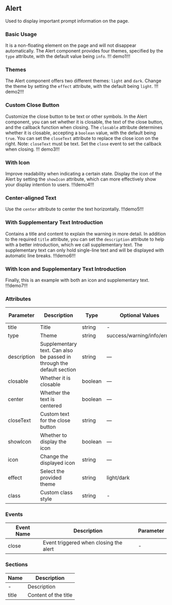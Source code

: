 ## Alert

Used to display important prompt information on the page.

### Basic Usage

It is a non-floating element on the page and will not disappear automatically.
The Alert component provides four themes, specified by the `type` attribute, with the default value being `info`.
!!! demo1!!!

### Themes

The Alert component offers two different themes: `light` and `dark`.
Change the theme by setting the `effect` attribute, with the default being `light`.
!!! demo2!!!

### Custom Close Button

Customize the close button to be text or other symbols.
In the Alert component, you can set whether it is closable, the text of the close button, and the callback function when closing. The `closable` attribute determines whether it is closable, accepting a `boolean` value, with the default being `true`. You can set the `closeText` attribute to replace the close icon on the right. Note: `closeText` must be text. Set the `close` event to set the callback when closing.
!!! demo3!!!

### With Icon

Improve readability when indicating a certain state.
Display the icon of the Alert by setting the `showIcon` attribute, which can more effectively show your display intention to users.
!!!demo4!!!

### Center-aligned Text

Use the `center` attribute to center the text horizontally.
!!!demo5!!!

### With Supplementary Text Introduction

Contains a title and content to explain the warning in more detail.
In addition to the required `title` attribute, you can set the `description` attribute to help with a better introduction, which we call supplementary text. The supplementary text can only hold single-line text and will be displayed with automatic line breaks.
!!!demo6!!!

### With Icon and Supplementary Text Introduction

Finally, this is an example with both an icon and supplementary text.
!!!demo7!!!

### Attributes

| Parameter   | Description                                                           | Type    | Optional Values            | Default Value |
| ----------- | --------------------------------------------------------------------- | ------- | -------------------------- | ------------- |
| title       | Title                                                                 | string  | -                          | —             |
| type        | Theme                                                                 | string  | success/warning/info/error | info          |
| description | Supplementary text. Can also be passed in through the default section | string  | —                          | -             |
| closable    | Whether it is closable                                                | boolean | —                          | true          |
| center      | Whether the text is centered                                          | boolean | —                          | true          |
| closeText   | Custom text for the close button                                      | string  | —                          | -             |
| showIcon    | Whether to display the icon                                           | boolean | —                          | false         |
| icon        | Change the displayed icon                                             | string  | —                          | -             |
| effect      | Select the provided theme                                             | string  | light/dark                 | light         |
| class       | Custom class style                                                    | string  | -                          | -             |

### Events

| Event Name | Description                            | Parameter |
| ---------- | -------------------------------------- | --------- |
| close      | Event triggered when closing the alert | -         |

### Sections

| Name  | Description          |
| ----- | -------------------- |
| -     | Description          |
| title | Content of the title |
